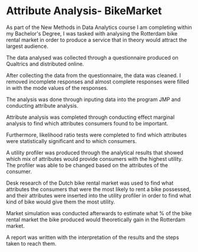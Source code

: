 # Attribute Analysis- BikeMarket

As part of the New Methods in Data Analytics course I am completing within my Bachelor's Degree, I was tasked with analysing the Rotterdam bike rental market in order to produce a service that in theory would attract the largest audience.

The data analysed was collected through a questionnaire produced on Qualtrics and distributed online. 

After collecting the data from the questionnaire, the data was cleaned. I removed incomplete responses and almost complete responses were filled in with the mode values of the responses.

The analysis was done through inputing data into the program JMP and conducting attribute analysis. 

Attribute analysis was completed through conducting effect marginal analysis to find which attributes consumers found to be important.

Furthermore, likelihood ratio tests were completed to find which attributes were statistically significant and to which consumers.

A utility profiler was produced through the analytical results that showed which mix of attributes would provide consumers with the highest utility. The profiler was able to be changed based on the attributes of the consumer. 

Desk research of the Dutch bike rental market was used to find what attributes the consumers that were the most likely to rent a bike possessed, and their attributes were inserted into the utility profiler in order to find what kind of bike would give them the most utility.

Market simulation was conducted afterwards to estimate what % of the bike rental market the bike produced would theoretically gain in the Rotterdam market.

A report was written with the interpretation of the results and the steps taken to reach them.
